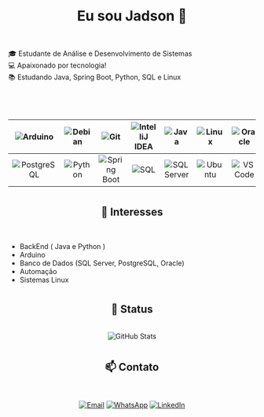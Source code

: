 <!--

**JadsonGitHub/JadsonGitHub** is a ✨ _special_ ✨ repository because its `README.md` (this file) appears on your GitHub profile.

Here are some ideas to get you started:

- 🔭 I’m currently working on ...
- 🌱 I’m currently learning ...
- 👯 I’m looking to collaborate on ...
- 🤔 I’m looking for help with ...
- 💬 Ask me about ...
- 📫 How to reach me: ...
- 😄 Pronouns: ...
- ⚡ Fun fact: ...

## Hi there 👋

-->

<h1 align="center"> Eu sou Jadson 👋 </h1><br>

🎓 Estudante de Análise e Desenvolvimento de Sistemas  
💻 Apaixonado por tecnologia!  
📚 Estudando Java, Spring Boot, Python, SQL e Linux  

<h1 align="center"></h1><br>

<div align="center">
  
<!--

|![Arduino](https://img.shields.io/badge/Arduino-00979D?style=for-the-badge&logo=arduino&logoColor=white)|![Debian](https://img.shields.io/badge/Debian-A81D33?style=for-the-badge&logo=debian&logoColor=white)|![Git](https://img.shields.io/badge/Git-F05032?style=for-the-badge&logo=git&logoColor=white)|
| :---: | :---: | :---: |
|![IntelliJ IDEA](https://img.shields.io/badge/IntelliJIDEA-000000?style=for-the-badge&logo=intellij-idea&logoColor=white)|![Java](https://img.shields.io/badge/Java-ED8B00?style=for-the-badge&logo=java&logoColor=white)|![Linux](https://img.shields.io/badge/Linux-FCC624?style=for-the-badge&logo=linux&logoColor=black)|
|![Oracle](https://img.shields.io/badge/Oracle-F80000?style=for-the-badge&logo=oracle&logoColor=white)|![PostgreSQL](https://img.shields.io/badge/PostgreSQL-336791?style=for-the-badge&logo=postgresql&logoColor=white)|![Python](https://img.shields.io/badge/Python-3776AB?style=for-the-badge&logo=python&logoColor=white)|
|![Spring Boot](https://img.shields.io/badge/SpringBoot-6DB33F?style=for-the-badge&logo=spring-boot&logoColor=white)|![SQL Server](https://img.shields.io/badge/SQL_Server-CC2927?style=for-the-badge&logo=microsoft-sql-server&logoColor=white)|![SQL](https://img.shields.io/badge/SQL-4479A1?style=for-the-badge&logo=sqlite&logoColor=white)|
|![Ubuntu](https://img.shields.io/badge/Ubuntu-E95420?style=for-the-badge&logo=ubuntu&logoColor=white)|![VS Code](https://img.shields.io/badge/VSCode-0078d7?style=for-the-badge&logo=visual-studio-code&logoColor=white)|

-->

|![Arduino](https://img.shields.io/badge/Arduino-00979D?style=for-the-badge&logo=arduino&logoColor=white)|![Debian](https://img.shields.io/badge/Debian-A81D33?style=for-the-badge&logo=debian&logoColor=white)|![Git](https://img.shields.io/badge/Git-F05032?style=for-the-badge&logo=git&logoColor=white)|![IntelliJ IDEA](https://img.shields.io/badge/IntelliJIDEA-000000?style=for-the-badge&logo=intellij-idea&logoColor=white)|![Java](https://img.shields.io/badge/Java-ED8B00?style=for-the-badge&logo=java&logoColor=white)|![Linux](https://img.shields.io/badge/Linux-FCC624?style=for-the-badge&logo=linux&logoColor=black)|![Oracle](https://img.shields.io/badge/Oracle-F80000?style=for-the-badge&logo=oracle&logoColor=white)|
| :---: | :---: | :---: | :---: | :---: | :---: | :---: |
|![PostgreSQL](https://img.shields.io/badge/PostgreSQL-336791?style=for-the-badge&logo=postgresql&logoColor=white)|![Python](https://img.shields.io/badge/Python-3776AB?style=for-the-badge&logo=python&logoColor=white)|![Spring Boot](https://img.shields.io/badge/SpringBoot-6DB33F?style=for-the-badge&logo=spring-boot&logoColor=white)|![SQL](https://img.shields.io/badge/SQL-4479A1?style=for-the-badge&logo=sqlite&logoColor=white)|![SQL Server](https://img.shields.io/badge/SQL_Server-CC2927?style=for-the-badge&logo=microsoft-sql-server&logoColor=white)|![Ubuntu](https://img.shields.io/badge/Ubuntu-E95420?style=for-the-badge&logo=ubuntu&logoColor=white)|![VS Code](https://img.shields.io/badge/VSCode-0078d7?style=for-the-badge&logo=visual-studio-code&logoColor=white)|

</div>

<h1 align="center"></h1>

<h2 align="center"> 🧠 Interesses </h2><br>

- BackEnd ( Java e Python )
- Arduino  
- Banco de Dados (SQL Server, PostgreSQL, Oracle)  
- Automação
- Sistemas Linux

<h1 align="center"></h1>

<h2 align="center"> 🔄 Status </h2><br>

<div align="center"><img src="https://github-readme-stats.vercel.app/api?username=JadsonGitHub&show_icons=true&theme=tokyonight" alt="GitHub Stats" /></div>

<h1 align="center"></h1>

<!--

### 📁 Projetos em destaque

---

- 🔖 **Sistema de Gerenciamento de Biblioteca** – Projeto acadêmico com banco Oracle e interface Java  
- ⚙️ **Automação com Arduino e sensores** – Projetos com integração entre hardware e software  
- 🐍 **Scripts Python para ETL** – Extração e carga de dados entre bancos SQL

-->

<h2 align="center"> 📫 Contato </h2><br>

<div align="center">
  
[![Email](https://img.shields.io/badge/Email-0088CC?style=for-the-badge&logo=mail.ru&logoColor=white)](mailto:jadson.nascimento060@academico.ifs.edu.br)
[![WhatsApp](https://img.shields.io/badge/WhatsApp-25D366?style=for-the-badge&logo=whatsapp&logoColor=white)](https://wa.me/+5579998290696)
[![LinkedIn](https://img.shields.io/badge/LinkedIn-0077B5?style=for-the-badge&logo=linkedin&logoColor=white)](https://br.linkedin.com/in/jadson-nascimento-0600371b6)

<!--
[![Email](https://img.shields.io/badge/Email-000000?style=for-the-badge&logo=email&logoColor=white)](mailto:seuemail@exemplo.com)
[![Gmail](https://img.shields.io/badge/Gmail-D14836?style=for-the-badge&logo=gmail&logoColor=white)](mailto:seuemail@exemplo.com)
[![Outlook](https://img.shields.io/badge/Outlook-0078D4?style=for-the-badge&logo=outlook&logoColor=white)](mailto:seuemail@exemplo.com)
[![Mail.ru](https://img.shields.io/badge/Mail.ru-0088CC?style=for-the-badge&logo=mail.ru&logoColor=white)](mailto:seuemail@exemplo.com)
-->

</div>

<h1 align="center"></h1>



